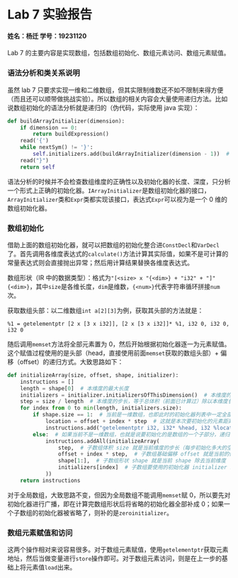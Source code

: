 # Lab 7 实验报告

#### 姓名：杨迁		学号：19231120



Lab 7 的主要内容是实现数组，包括数组初始化、数组元素访问、数组元素赋值。

### 语法分析和类关系说明

虽然 lab 7 只要求实现一维和二维数组，但其实限制维数还不如不限制来得方便（而且还可以顺带做挑战实验）。所以数组的相关内容会大量使用递归方法。比如说数组初始化的语法分析就是递归的（伪代码，实际使用 java 实现）：

```python
def buildArrayInitializer(dimension):
    if dimension == 0:
        return buildExpression()
    read('{')
    while nextSym() != '}':
        self.initializers.add(buildArrayInitializer(dimension - 1))  # recursive call
    read("}")
    return self
```

语法分析的时候并不会检查数组维度的正确性以及初始化器的长度、深度，只分析一个形式上正确的初始化器。`IArrayInitializer`是数组初始化器的接口，`ArrayInitializer`类和`Expr`类都实现该接口，表达式`Expr`可以视为是一个 0 维的数组初始化器。

### 数组初始化

借助上面的数组初始化器，就可以把数组的初始化整合进`ConstDecl`和`VarDecl`了。首先调用各维度表达式的`calculate()`方法计算其实际值，如果不是可计算的常量表达式则会直接抛出异常；然后用计算结果替换各维度表达式。

数组形状（IR 中的数据类型）：格式为`"[<size> x "{<dim>} + "i32" + "]"{<dim>}`，其中`size`是各维长度，`dim`是维数，`{<num>}`代表字符串循环拼接`num`次。

获取数组头部：以二维数组`int a[2][3]`为例，获取其头部的方法就是：

```ir
%1 = getelementptr [2 x [3 x i32]], [2 x [3 x i32]]* %1, i32 0, i32 0, i32 0
```

随后调用`memset`方法将全部元素置为 0，然后开始根据初始化器逐一为元素赋值。这个赋值过程使用的是头部（head，直接使用前面`memset`获取的数组头部）+ 偏移（offset）的递归方式。大致思路如下：

```python
def initializeArray(size, offset, shape, initializer):
    instructions = []
    length = shape[0]  # 本维度的最大长度
    initializers = initializer.initializersOfThisDimension()  # 本维度的初始化器列表
    step = size / length  # 本维度的步长，等于总体积（前面已计算过）除以本维度长度
    for index from 0 to min(length, initializers.size):
        if shape.size == 1:  # 当前是一维数组，也即此时的初始化器列表中一定全部是表达式
            location = offset + index * step  # 这就是本次要初始化的元素距离数组头部的偏移值
            instructions.add("getelementptr i32, i32* %head, i32 %location")
        else:  # 如果当前不是一维数组，也就是说要初始化的是数组的一个子部分，递归调用方法
            instructions.addAll(initializeArray(
                step,  # 子数组体积 size 就是当前维度的步长（每步初始化多大的空间）
                offset + index * step,  # 子数组基础偏移 offset 就是当前的偏移加上步长乘以下标
                shape[1:],  # 子数组形状 shape 就是当前 shape 除去当前维度
                initializers[index]  # 子数组要使用的初始化器 initializer 就是当前维度初始化器列表中对应的初始化器
            ))
    return instructions
```

对于全局数组，大致思路不变，但因为全局数组不能调用`memset`赋 0，所以要先对初始化器进行广播，即在计算完数组形状后将省略的初始化器全部补成 0；如果一个子数组的初始化器被省略了，则补的是`zeroinitializer`。

### 数组元素赋值和访问

这两个操作相对来说容易很多。对于数组元素赋值，使用`getelementptr`获取元素地址，然后当做变量进行`store`操作即可。对于数组元素访问，则是在上一步的基础上将元素值`load`出来。
